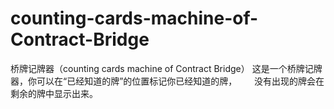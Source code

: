 # counting-cards-machine-of-Contract-Bridge
桥牌记牌器（counting cards machine of Contract Bridge）
这是一个桥牌记牌器，你可以在“已经知道的牌”的位置标记你已经知道的牌，      
没有出现的牌会在剩余的牌中显示出来。
